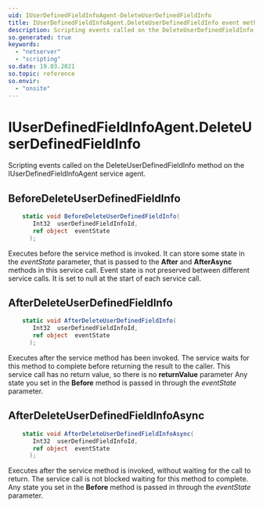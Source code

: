 ```yaml
---
uid: IUserDefinedFieldInfoAgent-DeleteUserDefinedFieldInfo
title: IUserDefinedFieldInfoAgent.DeleteUserDefinedFieldInfo event method
description: Scripting events called on the DeleteUserDefinedFieldInfo method on the IUserDefinedFieldInfoAgent service agent.
so.generated: true
keywords:
  - "netserver"
  - "scripting"
so.date: 19.03.2021
so.topic: reference
so.envir:
  - "onsite"
---
```

# IUserDefinedFieldInfoAgent.DeleteUserDefinedFieldInfo

Scripting events called on the <see cref='M:SuperOffice.CRM.Services.IUserDefinedFieldInfoAgent.DeleteUserDefinedFieldInfo'>DeleteUserDefinedFieldInfo</see> method on the <see cref='IUserDefinedFieldInfoAgent'>IUserDefinedFieldInfoAgent</see>  service agent.

## BeforeDeleteUserDefinedFieldInfo
```cs
    static void BeforeDeleteUserDefinedFieldInfo(
       Int32  userDefinedFieldInfoId,
       ref object  eventState
      );
```
Executes before the service method is invoked.
It can store some state in the *eventState* parameter, that is passed to the **After** and **AfterAsync** methods in this service call.
Event state is not preserved between different service calls. It is set to null at the start of each service call.
## AfterDeleteUserDefinedFieldInfo
```cs
    static void AfterDeleteUserDefinedFieldInfo(
       Int32  userDefinedFieldInfoId,
       ref object  eventState
      );
```
Executes after the service method has been invoked. The service waits for this method to complete before returning the result to the caller.
This service call has no return value, so there is no **returnValue** parameter
Any state you set in the **Before** method is passed in through the *eventState* parameter.
## AfterDeleteUserDefinedFieldInfoAsync
```cs
    static void AfterDeleteUserDefinedFieldInfoAsync(
       Int32  userDefinedFieldInfoId,
       ref object  eventState
      );
```
Executes after the service method is invoked, without waiting for the call to return.
The service call is not blocked waiting for this method to complete.
Any state you set in the **Before** method is passed in through the *eventState* parameter.

